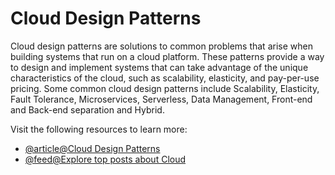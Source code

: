 # Cloud Design Patterns

Cloud design patterns are solutions to common problems that arise when building systems that run on a cloud platform. These patterns provide a way to design and implement systems that can take advantage of the unique characteristics of the cloud, such as scalability, elasticity, and pay-per-use pricing. Some common cloud design patterns include Scalability, Elasticity, Fault Tolerance, Microservices, Serverless, Data Management, Front-end and Back-end separation and Hybrid.

Visit the following resources to learn more:

- [@article@Cloud Design Patterns](https://learn.microsoft.com/en-us/azure/architecture/patterns/)
- [@feed@Explore top posts about Cloud](https://app.daily.dev/tags/cloud?ref=roadmapsh)